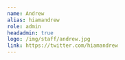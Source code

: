 ```yaml
---
name: Andrew
alias: hiamandrew
role: admin
headadmin: true
logo: /img/staff/andrew.jpg
link: https://twitter.com/hiamandrew
---
```

